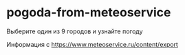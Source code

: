 # pogoda-from-meteoservice
Выберите один из 9 городов и узнайте погоду

Информация c  https://www.meteoservice.ru/content/export
